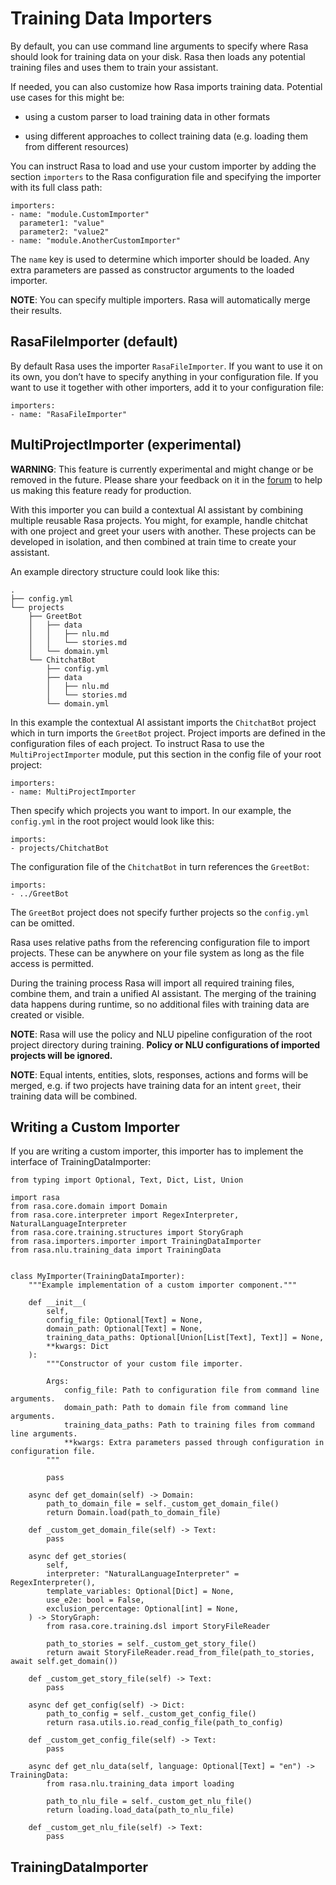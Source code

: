 # Training Data Importers

By default, you can use command line arguments to specify where Rasa should look
for training data on your disk. Rasa then loads any potential training files and uses
them to train your assistant.

If needed, you can also customize how Rasa imports training data.
Potential use cases for this might be:


* using a custom parser to load training data in other formats


* using different approaches to collect training data (e.g. loading them from different resources)

You can instruct Rasa to load and use your custom importer by adding the section
`importers` to the Rasa configuration file and specifying the importer with its
full class path:

```
importers:
- name: "module.CustomImporter"
  parameter1: "value"
  parameter2: "value2"
- name: "module.AnotherCustomImporter"
```

The `name` key is used to determine which importer should be loaded. Any extra
parameters are passed as constructor arguments to the loaded importer.

**NOTE**: You can specify multiple importers. Rasa will automatically merge their results.

## RasaFileImporter (default)

By default Rasa uses the importer `RasaFileImporter`. If you want to use it on its
own, you don’t have to specify anything in your configuration file.
If you want to use it together with other importers, add it to your
configuration file:

```
importers:
- name: "RasaFileImporter"
```

## MultiProjectImporter (experimental)

**WARNING**: This feature is currently experimental and might change or be removed in the future.
Please share your feedback on it in the [forum](https://forum.rasa.com) to help
us making this feature ready for production.

With this importer you can build a contextual AI assistant by combining multiple
reusable Rasa projects.
You might, for example, handle chitchat with one project and greet your users with
another. These projects can be developed in isolation, and then combined at train time
to create your assistant.

An example directory structure could look like this:

```
.
├── config.yml
└── projects
    ├── GreetBot
    │   ├── data
    │   │   ├── nlu.md
    │   │   └── stories.md
    │   └── domain.yml
    └── ChitchatBot
        ├── config.yml
        ├── data
        │   ├── nlu.md
        │   └── stories.md
        └── domain.yml
```

In this example the contextual AI assistant imports the `ChitchatBot` project which in turn
imports the `GreetBot` project. Project imports are defined in the configuration files of
each project.
To instruct Rasa to use the `MultiProjectImporter` module, put this section in the config
file of your root project:

```
importers:
- name: MultiProjectImporter
```

Then specify which projects you want to import.
In our example, the `config.yml` in the root project would look like this:

```
imports:
- projects/ChitchatBot
```

The configuration file of the `ChitchatBot` in turn references the `GreetBot`:

```
imports:
- ../GreetBot
```

The `GreetBot` project does not specify further projects so the `config.yml` can be
omitted.

Rasa uses relative paths from the referencing configuration file to import projects.
These can be anywhere on your file system as long as the file access is permitted.

During the training process Rasa will import all required training files, combine
them, and train a unified AI assistant. The merging of the training data happens during
runtime, so no additional files with training data are created or visible.

**NOTE**: Rasa will use the policy and NLU pipeline configuration of the root project
directory during training. **Policy or NLU configurations of imported projects
will be ignored.**

**NOTE**: Equal intents, entities, slots, responses, actions and forms will be merged,
e.g. if two projects have training data for an intent `greet`,
their training data will be combined.

## Writing a Custom Importer

If you are writing a custom importer, this importer has to implement the interface of
TrainingDataImporter:

```
from typing import Optional, Text, Dict, List, Union

import rasa
from rasa.core.domain import Domain
from rasa.core.interpreter import RegexInterpreter, NaturalLanguageInterpreter
from rasa.core.training.structures import StoryGraph
from rasa.importers.importer import TrainingDataImporter
from rasa.nlu.training_data import TrainingData


class MyImporter(TrainingDataImporter):
    """Example implementation of a custom importer component."""

    def __init__(
        self,
        config_file: Optional[Text] = None,
        domain_path: Optional[Text] = None,
        training_data_paths: Optional[Union[List[Text], Text]] = None,
        **kwargs: Dict
    ):
        """Constructor of your custom file importer.

        Args:
            config_file: Path to configuration file from command line arguments.
            domain_path: Path to domain file from command line arguments.
            training_data_paths: Path to training files from command line arguments.
            **kwargs: Extra parameters passed through configuration in configuration file.
        """

        pass

    async def get_domain(self) -> Domain:
        path_to_domain_file = self._custom_get_domain_file()
        return Domain.load(path_to_domain_file)

    def _custom_get_domain_file(self) -> Text:
        pass

    async def get_stories(
        self,
        interpreter: "NaturalLanguageInterpreter" = RegexInterpreter(),
        template_variables: Optional[Dict] = None,
        use_e2e: bool = False,
        exclusion_percentage: Optional[int] = None,
    ) -> StoryGraph:
        from rasa.core.training.dsl import StoryFileReader

        path_to_stories = self._custom_get_story_file()
        return await StoryFileReader.read_from_file(path_to_stories, await self.get_domain())

    def _custom_get_story_file(self) -> Text:
        pass

    async def get_config(self) -> Dict:
        path_to_config = self._custom_get_config_file()
        return rasa.utils.io.read_config_file(path_to_config)

    def _custom_get_config_file(self) -> Text:
        pass

    async def get_nlu_data(self, language: Optional[Text] = "en") -> TrainingData:
        from rasa.nlu.training_data import loading

        path_to_nlu_file = self._custom_get_nlu_file()
        return loading.load_data(path_to_nlu_file)

    def _custom_get_nlu_file(self) -> Text:
        pass
```

## TrainingDataImporter
